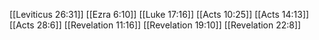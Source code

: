 [[Leviticus 26:31]]
[[Ezra 6:10]]
[[Luke 17:16]]
[[Acts 10:25]]
[[Acts 14:13]]
[[Acts 28:6]]
[[Revelation 11:16]]
[[Revelation 19:10]]
[[Revelation 22:8]]
